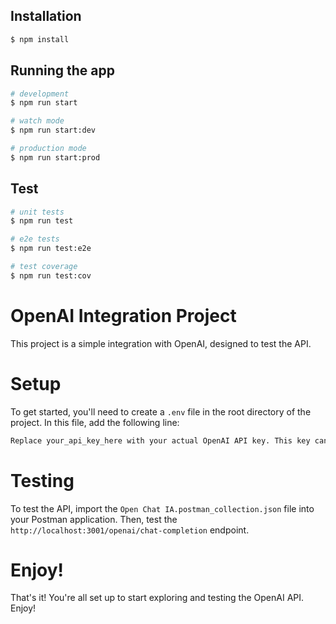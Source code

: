 ## Installation

```bash
$ npm install
```

## Running the app

```bash
# development
$ npm run start

# watch mode
$ npm run start:dev

# production mode
$ npm run start:prod
```

## Test

```bash
# unit tests
$ npm run test

# e2e tests
$ npm run test:e2e

# test coverage
$ npm run test:cov
```

# OpenAI Integration Project

This project is a simple integration with OpenAI, designed to test the API.

# Setup

To get started, you'll need to create a `.env` file in the root directory of the project. In this file, add the following line:

```bash
Replace your_api_key_here with your actual OpenAI API key. This key can be generated on the OpenAI platform, which you can access here.
```

# Testing

To test the API, import the `Open Chat IA.postman_collection.json` file into your Postman application. Then, test the `http://localhost:3001/openai/chat-completion` endpoint.

# Enjoy!

That's it! You're all set up to start exploring and testing the OpenAI API. Enjoy!
